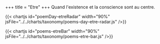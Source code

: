 +++
title = "Etre"
+++
Quand l'existence et la conscience sont au centre.

{{< chartjs id="poemDay-etreRadar" width="90%" jsFile="../../charts/taxonomy/poems-day-etre-radar.js" />}}

{{< chartjs id="poems-etreBar" width="90%" jsFile="../../charts/taxonomy/poems-etre-bar.js" />}}
